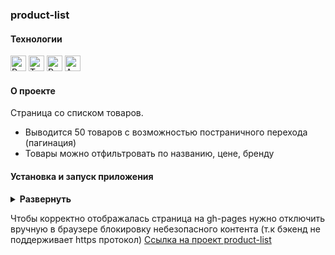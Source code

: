 ### product-list

#### Технологии

<div>
  <img height='25px' src="https://img.shields.io/badge/React-20232A??style=plastic&logo=react&logoColor=61DAFB" alt="React">
  <img height='25px' src="https://img.shields.io/badge/TypeScript-20232A??style=plastic&logo=typescript&logoColor=3178C6" alt="TypeScript">
  <img height='25px' src="https://img.shields.io/badge/Redux Toolkit-20232A??style=plastic&logo=redux&logoColor=764ABC" alt="Redux Toolkit">
  <img height='25px' src="https://img.shields.io/badge/Ant Design-20232A??style=for-the-badge&logo=Ant Design&logoColor=0170FE" alt="Ant Design"/>
</div>

#### О проекте

Страница со списком товаров.

- Выводится 50 товаров с возможностью постраничного перехода (пагинация)
- Товары можно отфильтровать по названию, цене, бренду


#### Установка и запуск приложения

<details><summary><b>Развернуть</b></summary>

Клонировать репозиторий:

    git clone https://github.com/Mariyazakharova73/product-list.git

Установить зависимости:

    npm install

Запустить проект:

    npm start

</details>

Чтобы корректно отображалась страница на gh-pages
нужно отключить вручную в браузере блокировку небезопасного контента (т.к бэкенд не поддерживает https протокол)
[Ссылка на проект product-list](https://mariyazakharova73.github.io/product-list/)
